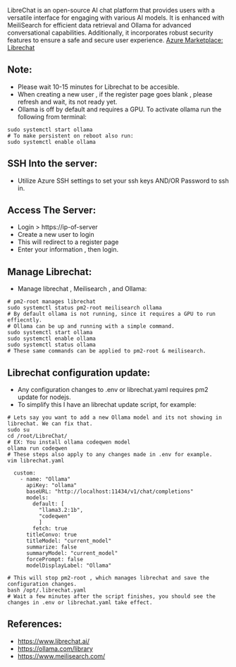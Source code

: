 LibreChat is an open-source AI chat platform that provides users with a versatile interface for engaging with various AI models. It is enhanced with MeiliSearch for efficient data retrieval and Ollama for advanced conversational capabilities. Additionally, it incorporates robust security features to ensure a safe and secure user experience. [Azure Marketplace: Librechat ](https://azuremarketplace.microsoft.com/en-us/marketplace/apps/decyphertek.librechat?tab=Overview)


Note:
-----
* Please wait 10-15 minutes for Librechat to be accesible.
* When creating a new user , if the register page goes blank , please refresh and wait, its not ready yet. 
* Ollama is off by default and requires a GPU. To activate ollama run the following from terminal:
```
sudo systemctl start ollama
# To make persistent on reboot also run:
sudo systemctl enable ollama
```

SSH Into the server:
--------------------
* Utilize Azure SSH settings to set your ssh keys AND/OR Password to ssh in. 

Access The Server:
-------------------------
* Login > https://ip-of-server
* Create a new user to login
* This will redirect to a register page
* Enter your information , then login.

Manage Librechat:
-----------------
* Manage librechat , Meilisearch , and Ollama:
```
# pm2-root manages librechat
sudo systemctl status pm2-root meilisearch ollama
# By default ollama is not running, since it requires a GPU to run effiecntly.
# Ollama can be up and running with a simple command. 
sudo systemctl start ollama
sudo systemctl enable ollama
sudo systemctl status ollama
# These same commands can be applied to pm2-root & meilisearch.
```

Librechat configuration update:
-------------------------------
* Any configuration changes to .env or librechat.yaml requires pm2 update for nodejs.
* To simplify this I have an librechat update script, for example:
```
# Lets say you want to add a new Ollama model and its not showing in librechat. We can fix that.
sudo su
cd /root/LibreChat/
# EX: You install ollama codeqwen model 
ollama run codeqwen
# These steps also apply to any changes made in .env for example. 
vim librechat.yaml

  custom:
    - name: "Ollama"
      apiKey: "ollama"
      baseURL: "http://localhost:11434/v1/chat/completions" 
      models:
        default: [
          "llama3.2:1b",
          "codeqwen"
          ]
        fetch: true
      titleConvo: true
      titleModel: "current_model"
      summarize: false
      summaryModel: "current_model"
      forcePrompt: false
      modelDisplayLabel: "Ollama"

# This will stop pm2-root , which manages librechat and save the configuration changes. 
bash /opt/.librechat.yaml
# Wait a few minutes after the script finishes, you should see the changes in .env or librechat.yaml take effect. 
```

References:
-----------
* https://www.librechat.ai/
* https://ollama.com/library
* https://www.meilisearch.com/
